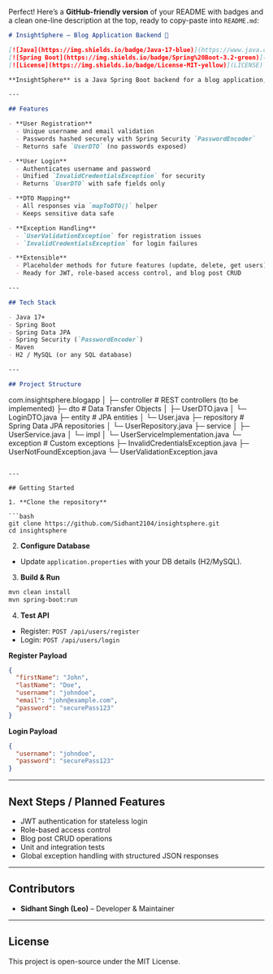 Perfect! Here’s a **GitHub-friendly version** of your README with badges and a clean one-line description at the top, ready to copy-paste into `README.md`:

```markdown
# InsightSphere – Blog Application Backend 🚀

[![Java](https://img.shields.io/badge/Java-17-blue)](https://www.java.com/)
[![Spring Boot](https://img.shields.io/badge/Spring%20Boot-3.2-green)](https://spring.io/projects/spring-boot)
[![License](https://img.shields.io/badge/License-MIT-yellow)](LICENSE)

**InsightSphere** is a Java Spring Boot backend for a blog application, providing secure user registration and login with DTO mapping and password hashing. Ready to integrate with frontend applications and extend with JWT-based authentication.

---

## Features

- **User Registration**
  - Unique username and email validation
  - Passwords hashed securely with Spring Security `PasswordEncoder`
  - Returns safe `UserDTO` (no passwords exposed)

- **User Login**
  - Authenticates username and password
  - Unified `InvalidCredentialsException` for security
  - Returns `UserDTO` with safe fields only

- **DTO Mapping**
  - All responses via `mapToDTO()` helper
  - Keeps sensitive data safe

- **Exception Handling**
  - `UserValidationException` for registration issues
  - `InvalidCredentialsException` for login failures

- **Extensible**
  - Placeholder methods for future features (update, delete, get users)
  - Ready for JWT, role-based access control, and blog post CRUD

---

## Tech Stack

- Java 17+
- Spring Boot
- Spring Data JPA
- Spring Security (`PasswordEncoder`)
- Maven
- H2 / MySQL (or any SQL database)

---

## Project Structure

```

com.insightsphere.blogapp
│
├─ controller       # REST controllers (to be implemented)
├─ dto              # Data Transfer Objects
│    ├─ UserDTO.java
│    └─ LoginDTO.java
├─ entity           # JPA entities
│    └─ User.java
├─ repository       # Spring Data JPA repositories
│    └─ UserRepository.java
├─ service
│    ├─ UserService.java
│    └─ impl
│         └─ UserServiceImplementation.java
└─ exception        # Custom exceptions
├─ InvalidCredentialsException.java
├─ UserNotFoundException.java
└─ UserValidationException.java

```

---

## Getting Started

1. **Clone the repository**

```bash
git clone https://github.com/Sidhant2104/insightsphere.git
cd insightsphere
````

2. **Configure Database**

* Update `application.properties` with your DB details (H2/MySQL).

3. **Build & Run**

```bash
mvn clean install
mvn spring-boot:run
```

4. **Test API**

* Register: `POST /api/users/register`
* Login: `POST /api/users/login`

**Register Payload**

```json
{
  "firstName": "John",
  "lastName": "Doe",
  "username": "johndoe",
  "email": "john@example.com",
  "password": "securePass123"
}
```

**Login Payload**

```json
{
  "username": "johndoe",
  "password": "securePass123"
}
```

---

## Next Steps / Planned Features

* JWT authentication for stateless login
* Role-based access control
* Blog post CRUD operations
* Unit and integration tests
* Global exception handling with structured JSON responses

---

## Contributors

* **Sidhant Singh (Leo)** – Developer & Maintainer

---

## License

This project is open-source under the MIT License.



